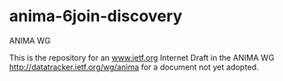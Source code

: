# anima-6join-discovery
ANIMA WG

This is the repository for an www.ietf.org Internet Draft in
the ANIMA WG http://datatracker.ietf.org/wg/anima for a
document not yet adopted.
